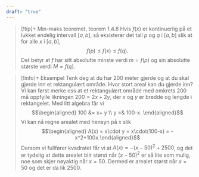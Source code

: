 ```yaml
---
draft: "true"
---
```

> [!tip]+ Min-maks teoremet, teorem 1.4.8
> Hvis $f(x)$ er kontinuerlig på et lukket endelig intervall $[a,b]$, så eksisterer det tall $p$ og $q$ i $[a,b]$ slik at for alle $x$ i $\left[ a,b \right]$, $$f(p) \leq f(x) \leq f(q).$$ Det betyr at $f$ har sitt absolutte minste verdi $m = f(p)$ og sin absolutte største verdi $M = f(q)$.

> [!info]+ Eksempel
> Tenk deg at du har 200 meter gjerde og at du skal gjerde inn et rektangulært område. Hvor stort areal kan du gjerde inn?
> Vi kan først merke oss at et rektangulært område med omkrets 200 må oppfylle likningen $200 = 2x+2y$, der $x$ og $y$ er bredde og lengde i rektangelet. Med litt algebra får vi $$\begin{aligned} 100  &= x+ y \\ y =& 100-x. \end{aligned}$$ 
> Vi kan nå regne arealet med hensyn på $x$ slik
> $$\begin{aligned} A(x) = x\cdot y = x\cdot(100-x) = -x^2+100x.\end{aligned}$$ 
> Dersom vi fullfører kvadratet får vi at $A(x)=-(x-50)^2+2500$, og det er tydelig at dette arealet blir størst når $(x-50)^2$ er så lite som mulig, noe som skjer nøyaktig når $x=50$. 
> Dermed er arealet størst når $x=50$ og det er da lik $2500$.

